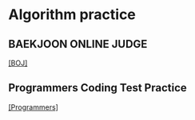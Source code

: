 # Algorithm practice

## BAEKJOON ONLINE JUDGE
[[BOJ]](./BOJ)

## Programmers Coding Test Practice
[[Programmers]](./Programmers)
